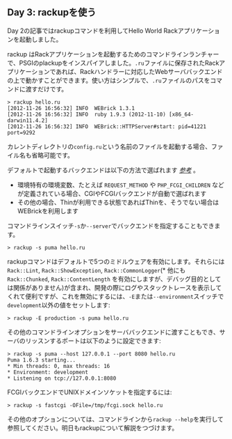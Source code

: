 ## Day 3: rackupを使う

Day 2の記事ではrackupコマンドを利用してHello World Rackアプリケーションを起動しました。

rackup はRackアプリケーションを起動するためのコマンドラインランチャーで、PSGIのplackupをインスパイアしました。`.ru`ファイルに保存されたRackアプリケーションであれば、Rackハンドラーに対応したWebサーババックエンドの上で動かすことができます。使い方はシンプルで、`.ru`ファイルのパスをコマンドに渡すだけです。

    > rackup hello.ru
    [2012-11-26 16:56:32] INFO  WEBrick 1.3.1
    [2012-11-26 16:56:32] INFO  ruby 1.9.3 (2012-11-10) [x86_64-darwin11.4.2]
    [2012-11-26 16:56:32] INFO  WEBrick::HTTPServer#start: pid=41221 port=9292

カレントディレクトリの`config.ru`という名前のファイルを起動する場合、ファイル名も省略可能です。

デフォルトで起動するバックエンドは以下の方法で選ばれます _[参考](https://github.com/rack/rack/blob/master/lib/rack/handler.rb)_ 。

* 環境特有の環境変数、たとえば `REQUEST_METHOD` や `PHP_FCGI_CHILDREN` などが定義されている場合、CGIやFCGIバックエンドが自動で選ばれます
* その他の場合、Thinが利用できる状態であればThinを、そうでない場合はWEBrickを利用します

コマンドラインスイッチ`-s`か`--server`でバックエンドを指定することもできます。

    > rackup -s puma hello.ru

rackupコマンドはデフォルトで5つのミドルウェアを有効にします。それらには `Rack::Lint`, `Rack::ShowException`, `Rack::CommonLogger`(* 他にも `Rack::Chunked`, `Rack::ContentLength` を有効にしますが、デバッグ目的としては関係がありません)が含まれ、開発の際にログやスタックトレースを表示してくれて便利ですが、これを無効にするには、`-E`または`--environment`スイッチで`development`以外の値をセットします:

    > rackup -E production -s puma hello.ru

その他のコマンドラインオプションをサーババックエンドに渡すこともでき、サーバのリッスンするポートは以下のように設定できます:

    > rackup -s puma --host 127.0.0.1 --port 8080 hello.ru
    Puma 1.6.3 starting...
    * Min threads: 0, max threads: 16
    * Environment: development
    * Listening on tcp://127.0.0.1:8080

FCGIバックエンドでUNIXドメインソケットを指定するには:

    > rackup -s fastcgi -OFile=/tmp/fcgi.sock hello.ru

その他のオプションについては、コマンドラインから`rackup --help`を実行して参照してください。明日もrackupについて解説をつづけます。

